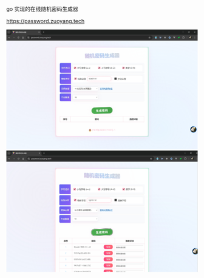 go 实现的在线随机密码生成器

https://password.zuoyang.tech

![alt text](微信截图_20241219104312.png)
![alt text](微信截图_20241219104332.png)